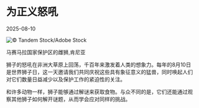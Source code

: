 # 为正义怒吼

2025-08-10

![](https://cn.bing.com/th?id=OHR.LionessKenya_ZH-CN6791029673_UHD.jpg "© Tandem Stock/Adobe Stock")

马赛马拉国家保护区的雌狮,肯尼亚

狮子的怒吼在非洲大草原上回荡，千百年来激发着人类的想象力。每年的8月10日是世界狮子日，这一天邀请我们共同庆祝这些具有象征意义的猛兽，同时唤起人们对它们数量日益减少以及保护工作的紧迫性的关注。

和许多动物一样，狮子能够通过解谜来获取食物。与众不同的是，它们还能通过观察其他狮子如何解开谜题，从而学会应对同样的挑战。

